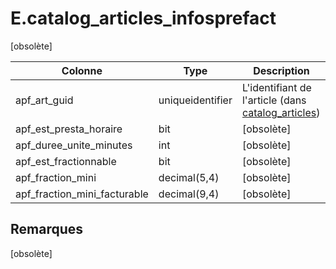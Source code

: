 # E.catalog_articles_infosprefact

[obsolète]

Colonne|Type|Description
---|---|---
apf_art_guid|uniqueidentifier|L'identifiant de l'article (dans [catalog_articles](generated_catalog_articles.md)) 
apf_est_presta_horaire|bit|[obsolète] 
apf_duree_unite_minutes|int|[obsolète] 
apf_est_fractionnable|bit|[obsolète] 
apf_fraction_mini|decimal(5,4)|[obsolète] 
apf_fraction_mini_facturable|decimal(9,4)|[obsolète] 

## Remarques
[obsolète]
